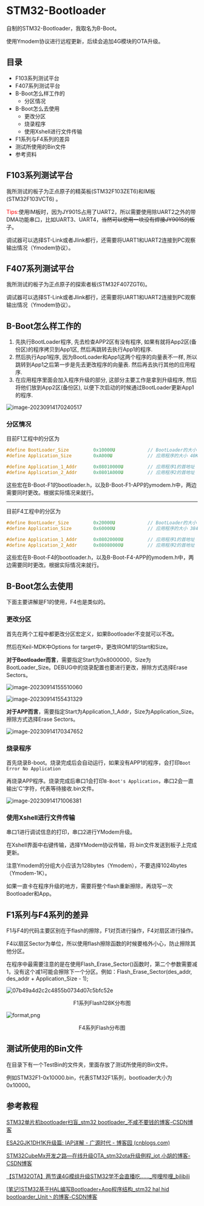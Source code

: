 # STM32-Bootloader

自制的STM32-Bootloader，我取名为B-Boot。

使用Ymodem协议进行远程更新，后续会追加4G模块的OTA升级。

## 目录

- F103系列测试平台
- F407系列测试平台
- B-Boot怎么样工作的
    - 分区情况
- B-Boot怎么去使用
    - 更改分区
    - 烧录程序
    - 使用Xshell进行文件传输
- F1系列与F4系列的差异
- 测试所使用的Bin文件
- 参考资料

## F103系列测试平台

我所测试的板子为正点原子的精英板(STM32F103ZET6)和IM板(STM32F103VCT6) 。

<font color=red>Tips:</font>使用IM板时，因为JY901S占用了UART2，所以需要使用除UART2之外的带DMA功能串口，比如UART3、UART4，~~当然可以使用一块没有焊接JY901S的板子~~。

调试器可以选择ST-Link或者Jlink都行，还需要将UART1和UART2连接到PC观察输出情况（Ymodem协议）。

## F407系列测试平台

我所测试的板子为正点原子的探索者板(STM32F407ZGT6)。

调试器可以选择ST-Link或者Jlink都行，还需要将UART1和UART2连接到PC观察输出情况（Ymodem协议）。

## B-Boot怎么样工作的

1. 先执行BootLoader程序, 先去检查APP2区有没有程序, 如果有就将App2区(备份区)的程序拷贝到App1区, 然后再跳转去执行App1的程序.
2. 然后执行App1程序, 因为BootLoader和App1这两个程序的向量表不一样, 所以跳转到App1之后第一步是先去更改程序的向量表. 然后再去执行其他的应用程序.
3. 在应用程序里面会加入程序升级的部分, 这部分主要工作是拿到升级程序, 然后将他们放到App2区(备份区), 以便下次启动的时候通过BootLoader更新App1的程序.

![image-20230914170240517](./README.assets/image-20230914170240517.png)

### 分区情况

目前F1工程中的分区为

```c
#define BootLoader_Size 		0x10000U			// BootLoader的大小 40K
#define Application_Size		0xA000U		        // 应用程序的大小 40K

#define Application_1_Addr		0x08010000U			// 应用程序1的首地址
#define Application_2_Addr		0x0801A000U			// 应用程序2的首地址
```

这些宏在B-Boot-F1的bootloader.h，以及B-Boot-F1-APP的ymodem.h中，两边需要同时更改。根据实际情况来就行。

---

目前F4工程中的分区为

```c
#define BootLoader_Size 		0x20000U			// BootLoader的大小 128K
#define Application_Size		0x60000U			// 应用程序的大小 384K

#define Application_1_Addr		0x08020000U			// 应用程序1的首地址
#define Application_2_Addr		0x08080000U			// 应用程序2的首地址
```

这些宏在B-Boot-F4的bootloader.h，以及B-Boot-F4-APP的ymodem.h中，两边需要同时更改。根据实际情况来就行。

## B-Boot怎么去使用

下面主要讲解是F1的使用，F4也是类似的。

### 更改分区

首先在两个工程中都更改分区宏定义，如果Bootloader不变就可以不改。

然后在Keil-MDK中Options for target中，更改IROM1的Start和Size。

**对于Bootloader而言**，需要指定Start为0x8000000，Size为BootLoader_Size。DEBUG中的烧录配置也要进行更改，擦除方式选择Erase Sectors。

![image-20230914155510060](./README.assets/image-20230914155510060.png)

![image-20230914155431329](./README.assets/image-20230914155431329.png)

**对于APP而言**，需要指定Start为Application_1_Addr，Size为Application_Size。擦除方式选择Erase Sectors。

![image-20230914170347652](./README.assets/image-20230914170347652.png)

### 烧录程序

首先烧录B-boot。烧录完成后会自动运行，如果没有APP1的程序，会打印`Boot Error No Application`

再烧录APP程序。烧录完成后串口1会打印`B-Boot's Application`，串口2会一直输出'C'字符，代表等待接收.bin文件。

![image-20230914171006381](./README.assets/image-20230914171006381.png)

### 使用Xshell进行文件传输

串口1进行调试信息的打印，串口2进行YModem升级。

在Xshell界面中右键传输，选择YModem协议传输，将.bin文件发送到板子上完成更新。

注意Ymodem的分组大小应该为128bytes（Ymodem），不要选择1024bytes（Ymodem-1K）。

如果一直卡在程序升级的地方，需要将整个flash重新擦除，再烧写一次Bootloader和App。

## F1系列与F4系列的差异

F1与F4的代码主要区别在于flash的擦除，F1对页进行操作，F4对扇区进行操作。

F4以扇区Sector为单位，所以使用flash擦除函数的时候要格外小心，防止擦除其他分区。

在程序中最需要注意的是在使用Flash_Erase_Sector()函数时，第二个参数需要减1，没有这个减1可能会擦除下一个分区。例如：Flash_Erase_Sector(des_addr, des_addr + Application_Size - 1);

![07b49a4d2c2c4855b0734d07c5bfc52e](./README.assets/07b49a4d2c2c4855b0734d07c5bfc52e.jpg)

<center><p>F1系列Flash128K分布图</p></center>

![format,png](./README.assets/format,png.png)

<center><p>F4系列Flash分布图</p></center>

## 测试所使用的Bin文件

在目录下有一个TestBin的文件夹，里面存放了测试所使用的Bin文件。

例如STM32F1-0x10000.bin，代表STM32F1系列，bootloader大小为0x10000。

## 参考教程

[STM32单片机bootloader扫盲_stm32 bootloader_不咸不要钱的博客-CSDN博客](https://blog.csdn.net/weixin_42378319/article/details/120896348)

[ESA2GJK1DH1K升级篇: IAP详解 - 广源时代 - 博客园 (cnblogs.com)](https://www.cnblogs.com/yangfengwu/p/11639176.html)

[STM32CubeMx开发之路—在线升级OTA_stm32ota升级例程_iot 小胡的博客-CSDN博客](https://blog.csdn.net/weixin_41294615/article/details/104669766?spm=1001.2014.3001.5502)

[【STM32OTA】两节课4G模组升级STM32学不会直播吃......_哔哩哔哩_bilibili](https://www.bilibili.com/video/BV14K4y147x3/?spm_id_from=333.337.search-card.all.click&vd_source=6057f993f0b528310b130bbca1e824fa)

[[笔记\]STM32基于HAL编写Bootloader+App程序结构_stm32 hal hid bootloarder_Unit丶的博客-CSDN博客](https://blog.csdn.net/qq_33591039/article/details/121562204)